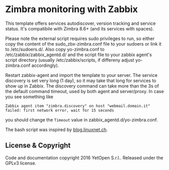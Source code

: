 Zimbra monitoring with Zabbix
=============================

This template offers services autodiscover, version tracking and service status.
It's compatibile with Zimbra 8.6+ (and its services with spaces).

Please note the external script requires sudo privileges to run, so either copy the content of the sudo_zbx-zimbra.conf file to your sudoers 
or link it to /etc/sudoers.d/.
Also copy yo-zimbra.conf to /etc/zabbix/zabbix_agentd.d/ and the script file to your zabbix agent's script directory (usually /etc/zabbix/scripts, if differeny adjust yo-zimbra.conf accordingly).

Restart zabbix-agent and import the template to your server.
The service discovery is set very long (1 day), so it may take that long for services to show up in Zabbix.
The discovery command can take more than the 3s of the default command timeout, used by both agent and server/proxy. In case you see something like 
```
Zabbix agent item "zimbra.discovery" on host "webmail.domain.it" failed: first network error, wait for 15 seconds
```
you should change the `Timeout` value in zabbix_agentd.d/yo-zimbra.conf.

The bash script was inspired by [blog.linuxnet.ch](https://blog.linuxnet.ch/zimbra-monitoring-with-zabbix/). 


License & Copyright
-------------------
Code and documentation copyright 2016 YetOpen S.r.l.. Released under the GPLv3 license.

